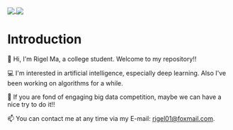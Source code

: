 
<a href="https://github.com/anuraghazra/github-readme-stats">
  <img align="center" src="https://github-readme-stats.vercel.app/api?username=rigelma&theme=radical&count_private=true&include_all_commits=true" />
</a>
<a href="https://github.com/anuraghazra/convoychat">
  <img align="center" src="https://github-readme-stats.vercel.app/api/top-langs?username=rigelma&repo=convoychat&layout=compact" />
</a>

# Introduction

👦 Hi, I'm Rigel Ma, a college student. Welcome to my repository!! 

💻 I'm interested in artificial intelligence, especially deep learning. Also I've been working on algorithms for a while.

🎈 If you are fond of engaging big data competition, maybe we can have a nice try to do it!!

📫 You can contact me at any time via my E-mail: [rigel01@foxmail.com](mailto:rigel01@foxmail.com).


<!---
xderui/xderui is a ✨ special ✨ repository because its `README.md` (this file) appears on your GitHub profile.
You can click the Preview link to take a look at your changes.
--->
